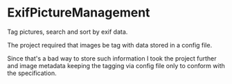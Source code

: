 # ExifPictureManagement
Tag pictures, search and sort by exif data.

The project required that images be tag with data stored in a config file.

Since that's a bad way to store such information I took the project further and image metadata keeping the tagging via config file only to conform with the specification.
